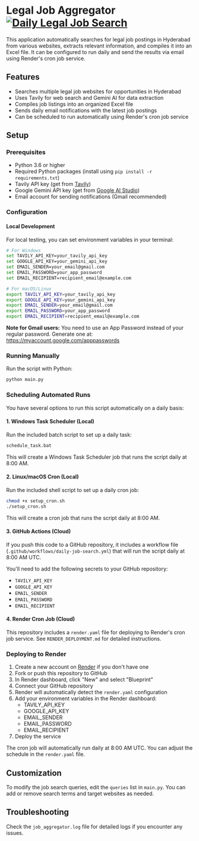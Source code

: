 # Legal Job Aggregator[![Daily Legal Job Search](https://github.com/saisrinu135/legal-job-aggregator/actions/workflows/daily-job-search.yml/badge.svg)](https://github.com/saisrinu135/legal-job-aggregator/actions/workflows/daily-job-search.yml)

This application automatically searches for legal job postings in Hyderabad from various websites, extracts relevant information, and compiles it into an Excel file. It can be configured to run daily and send the results via email using Render's cron job service.

## Features

- Searches multiple legal job websites for opportunities in Hyderabad
- Uses Tavily for web search and Gemini AI for data extraction
- Compiles job listings into an organized Excel file
- Sends daily email notifications with the latest job postings
- Can be scheduled to run automatically using Render's cron job service

## Setup

### Prerequisites

- Python 3.6 or higher
- Required Python packages (install using `pip install -r requirements.txt`)
- Tavily API key (get from [Tavily](https://tavily.com/))
- Google Gemini API key (get from [Google AI Studio](https://makersuite.google.com/app/apikey))
- Email account for sending notifications (Gmail recommended)

### Configuration

#### Local Development

For local testing, you can set environment variables in your terminal:

```bash
# For Windows
set TAVILY_API_KEY=your_tavily_api_key
set GOOGLE_API_KEY=your_gemini_api_key
set EMAIL_SENDER=your_email@gmail.com
set EMAIL_PASSWORD=your_app_password
set EMAIL_RECIPIENT=recipient_email@example.com

# For macOS/Linux
export TAVILY_API_KEY=your_tavily_api_key
export GOOGLE_API_KEY=your_gemini_api_key
export EMAIL_SENDER=your_email@gmail.com
export EMAIL_PASSWORD=your_app_password
export EMAIL_RECIPIENT=recipient_email@example.com
```

**Note for Gmail users:** You need to use an App Password instead of your regular password. Generate one at: https://myaccount.google.com/apppasswords

### Running Manually

Run the script with Python:

```bash
python main.py
```

### Scheduling Automated Runs

You have several options to run this script automatically on a daily basis:

#### 1. Windows Task Scheduler (Local)

Run the included batch script to set up a daily task:

```bash
schedule_task.bat
```

This will create a Windows Task Scheduler job that runs the script daily at 8:00 AM.

#### 2. Linux/macOS Cron (Local)

Run the included shell script to set up a daily cron job:

```bash
chmod +x setup_cron.sh
./setup_cron.sh
```

This will create a cron job that runs the script daily at 8:00 AM.

#### 3. GitHub Actions (Cloud)

If you push this code to a GitHub repository, it includes a workflow file (`.github/workflows/daily-job-search.yml`) that will run the script daily at 8:00 AM UTC.

You'll need to add the following secrets to your GitHub repository:
- `TAVILY_API_KEY`
- `GOOGLE_API_KEY`
- `EMAIL_SENDER`
- `EMAIL_PASSWORD`
- `EMAIL_RECIPIENT`

#### 4. Render Cron Job (Cloud)

This repository includes a `render.yaml` file for deploying to Render's cron job service. See `RENDER_DEPLOYMENT.md` for detailed instructions.

### Deploying to Render

1. Create a new account on [Render](https://render.com/) if you don't have one
2. Fork or push this repository to GitHub
3. In Render dashboard, click "New" and select "Blueprint"
4. Connect your GitHub repository
5. Render will automatically detect the `render.yaml` configuration
6. Add your environment variables in the Render dashboard:
   - TAVILY_API_KEY
   - GOOGLE_API_KEY
   - EMAIL_SENDER
   - EMAIL_PASSWORD
   - EMAIL_RECIPIENT
7. Deploy the service

The cron job will automatically run daily at 8:00 AM UTC. You can adjust the schedule in the `render.yaml` file.

## Customization

To modify the job search queries, edit the `queries` list in `main.py`. You can add or remove search terms and target websites as needed.

## Troubleshooting

Check the `job_aggregator.log` file for detailed logs if you encounter any issues.
